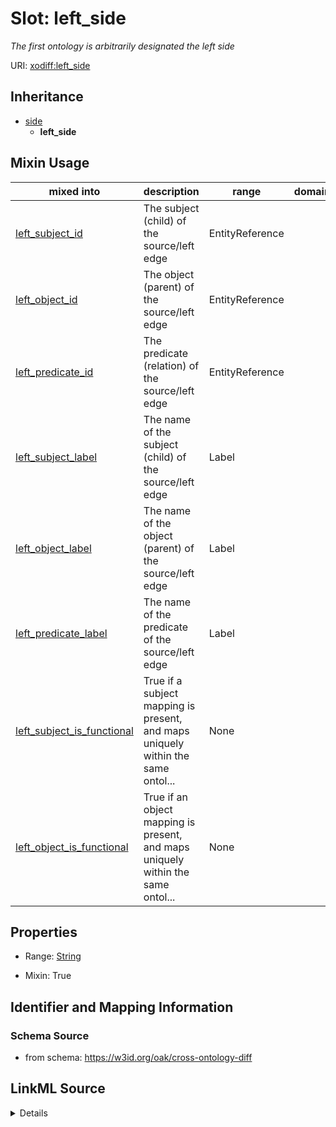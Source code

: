 

# Slot: left_side


_The first ontology is arbitrarily designated the left side_



URI: [xodiff:left_side](https://w3id.org/oak/cross-ontology-diff/left_side)




## Inheritance

* [side](side.md)
    * **left_side**








## Mixin Usage

| mixed into | description | range | domain |
| --- | --- | --- | --- |
| [left_subject_id](left_subject_id.md) | The subject (child) of the source/left edge | EntityReference |  |
| [left_object_id](left_object_id.md) | The object (parent) of the source/left edge | EntityReference |  |
| [left_predicate_id](left_predicate_id.md) | The predicate (relation) of the source/left edge | EntityReference |  |
| [left_subject_label](left_subject_label.md) | The name of the subject (child) of the source/left edge | Label |  |
| [left_object_label](left_object_label.md) | The name of the object (parent) of the source/left edge | Label |  |
| [left_predicate_label](left_predicate_label.md) | The name of the predicate of the source/left edge | Label |  |
| [left_subject_is_functional](left_subject_is_functional.md) | True if a subject mapping is present, and maps uniquely within the same ontol... | None |  |
| [left_object_is_functional](left_object_is_functional.md) | True if an object mapping is present, and maps uniquely within the same ontol... | None |  |



## Properties

* Range: [String](String.md)

* Mixin: True





## Identifier and Mapping Information







### Schema Source


* from schema: https://w3id.org/oak/cross-ontology-diff




## LinkML Source

<details>
```yaml
name: left_side
description: The first ontology is arbitrarily designated the left side
from_schema: https://w3id.org/oak/cross-ontology-diff
rank: 1000
is_a: side
mixin: true
alias: left_side
range: string

```
</details>